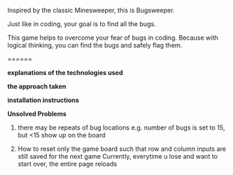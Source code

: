 Inspired by the classic Minesweeper, this is Bugsweeper.


Just like in coding,
your goal is to find all the bugs.


This game helps to overcome your fear of bugs in coding.
Because with logical thinking, you can find the bugs and safely flag them.


======

**explanations of the technologies used**

**the approach taken**

**installation instructions**

**Unsolved Problems**
1. there may be repeats of bug locations
e.g. number of bugs is set to 15, but <15 show up on the board

2. How to reset only the game board such that row and column inputs are still saved for the next game
Currently, everytime u lose and want to start over, the entire page reloads
